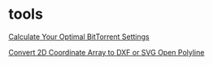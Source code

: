 # tools

[Calculate Your Optimal BitTorrent Settings](btcalc)

[Convert 2D Coordinate Array to DXF or SVG Open Polyline](ccl2dxf)
